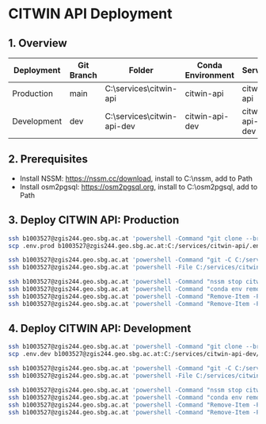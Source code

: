 # CITWIN API Deployment

## 1. Overview

| Deployment  | Git Branch | Folder                     | Conda Environment | Service        | Port | Web Route       | Environment File  |
|-------------|------------|----------------------------|-------------------|----------------|------|-----------------|-------------------|
| Production  | main       | C:\services\citwin-api     | citwin-api        | citwin-api     | 8002 | /api/citwin     | .env.prod.example |
| Development | dev        | C:\services\citwin-api-dev | citwin-api-dev    | citwin-api-dev | 9002 | /api/citwin/dev | .env.dev.example  |

## 2. Prerequisites

- Install NSSM: https://nssm.cc/download, install to C:\nssm, add to Path
- Install osm2pgsql: https://osm2pgsql.org, install to C:\osm2pgsql, add to Path

## 3. Deploy CITWIN API: Production

```bash
ssh b1003527@zgis244.geo.sbg.ac.at 'powershell -Command "git clone --branch main https://github.com/robin-wendel/citwin-api.git C:/services/citwin-api"'
scp .env.prod b1003527@zgis244.geo.sbg.ac.at:C:/services/citwin-api/.env
```

```bash
ssh b1003527@zgis244.geo.sbg.ac.at 'powershell -Command "git -C C:/services/citwin-api fetch origin; git -C C:/services/citwin-api reset --hard origin/main"'
ssh b1003527@zgis244.geo.sbg.ac.at 'powershell -File C:/services/citwin-api/deploy.ps1 -CondaEnv "citwin-api" -Database "citwin_api_netascore" -Password "<password>" -NssmService "citwin-api" -ApiPort "8002" -ApiRootPath "/api/citwin"'
```

```bash
ssh b1003527@zgis244.geo.sbg.ac.at 'powershell -Command "nssm stop citwin-api; nssm remove citwin-api confirm"'
ssh b1003527@zgis244.geo.sbg.ac.at 'powershell -Command "conda env remove -n citwin-api -y"'
ssh b1003527@zgis244.geo.sbg.ac.at 'powershell -Command "Remove-Item -Path 'C:/ProgramData/miniconda3/envs/citwin-api' -Recurse -Force"'
ssh b1003527@zgis244.geo.sbg.ac.at 'powershell -Command "Remove-Item -Path 'C:/services/citwin-api' -Recurse -Force"'
```

## 4. Deploy CITWIN API: Development

```bash
ssh b1003527@zgis244.geo.sbg.ac.at 'powershell -Command "git clone --branch main https://github.com/robin-wendel/citwin-api.git C:/services/citwin-api-dev"'
scp .env.dev b1003527@zgis244.geo.sbg.ac.at:C:/services/citwin-api-dev/.env
```

```bash
ssh b1003527@zgis244.geo.sbg.ac.at 'powershell -Command "git -C C:/services/citwin-api-dev fetch origin; git -C C:/services/citwin-api-dev reset --hard origin/main"'
ssh b1003527@zgis244.geo.sbg.ac.at 'powershell -File C:/services/citwin-api-dev/deploy.ps1 -CondaEnv "citwin-api-dev" -Database "citwin_api_netascore_dev" -Password "<password>" -NssmService "citwin-api-dev" -ApiPort "9002" -ApiRootPath "/api/citwin-dev"'
```

```bash
ssh b1003527@zgis244.geo.sbg.ac.at 'powershell -Command "nssm stop citwin-api-dev; nssm remove citwin-api-dev confirm"'
ssh b1003527@zgis244.geo.sbg.ac.at 'powershell -Command "conda env remove -n citwin-api-dev -y"'
ssh b1003527@zgis244.geo.sbg.ac.at 'powershell -Command "Remove-Item -Path 'C:/ProgramData/miniconda3/envs/citwin-api-dev' -Recurse -Force"'
ssh b1003527@zgis244.geo.sbg.ac.at 'powershell -Command "Remove-Item -Path 'C:/services/citwin-api-dev' -Recurse -Force"'
```
